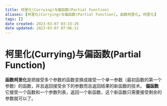 ```yaml
---
title: 柯里化(Currying)与偏函数(Partial Function)
aliases: [柯里化(Currying)与偏函数(Partial Function), 函数柯里化, 柯里化]
tags: []
date created: 2023-03-07 03:33:29
date updated: 2023-03-07 07:06:11
---
```


# 柯里化(Currying)与偏函数(Partial Function)

**函数柯里化**是把接受多个参数的函数变换成接受一个单一参数（最初函数的第一个参数）的函数，并且返回接受余下的参数而且返回结果的新函数的技术。
**偏函数**它接受一个函数和一个参数列表，返回一个新函数，这个新函数只需要接受剩余的参数就可以了。
